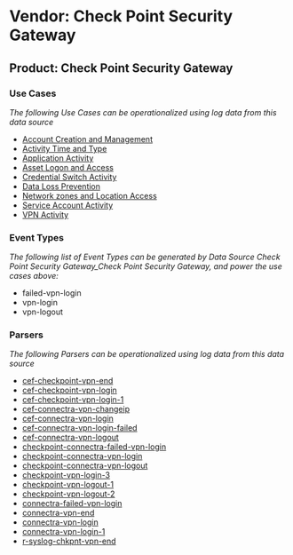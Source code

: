 Vendor: Check Point Security Gateway
====================================
Product: Check Point Security Gateway
-------------------------------------

### Use Cases

_The following Use Cases can be operationalized using log data from this data source_

* [Account Creation and Management](usecase_account_creation_and_management.md)
* [Activity Time  and Type](usecase_activity_time__and_type.md)
* [Application Activity](usecase_application_activity.md)
* [Asset Logon and Access](usecase_asset_logon_and_access.md)
* [Credential Switch Activity](usecase_credential_switch_activity.md)
* [Data Loss Prevention](usecase_data_loss_prevention.md)
* [Network zones and Location Access](usecase_network_zones_and_location_access.md)
* [Service Account Activity](usecase_service_account_activity.md)
* [VPN Activity](usecase_vpn_activity.md)


### Event Types

_The following list of Event Types can be generated by Data Source Check Point Security Gateway_Check Point Security Gateway, and power the use cases above:_

- failed-vpn-login
- vpn-login
- vpn-logout


### Parsers

_The following Parsers can be operationalized using log data from this data source_

* [cef-checkpoint-vpn-end](parserContent_cef-checkpoint-vpn-end.md)
* [cef-checkpoint-vpn-login](parserContent_cef-checkpoint-vpn-login.md)
* [cef-checkpoint-vpn-login-1](parserContent_cef-checkpoint-vpn-login-1.md)
* [cef-connectra-vpn-changeip](parserContent_cef-connectra-vpn-changeip.md)
* [cef-connectra-vpn-login](parserContent_cef-connectra-vpn-login.md)
* [cef-connectra-vpn-login-failed](parserContent_cef-connectra-vpn-login-failed.md)
* [cef-connectra-vpn-logout](parserContent_cef-connectra-vpn-logout.md)
* [checkpoint-connectra-failed-vpn-login](parserContent_checkpoint-connectra-failed-vpn-login.md)
* [checkpoint-connectra-vpn-login](parserContent_checkpoint-connectra-vpn-login.md)
* [checkpoint-connectra-vpn-logout](parserContent_checkpoint-connectra-vpn-logout.md)
* [checkpoint-vpn-login-3](parserContent_checkpoint-vpn-login-3.md)
* [checkpoint-vpn-logout-1](parserContent_checkpoint-vpn-logout-1.md)
* [checkpoint-vpn-logout-2](parserContent_checkpoint-vpn-logout-2.md)
* [connectra-failed-vpn-login](parserContent_connectra-failed-vpn-login.md)
* [connectra-vpn-end](parserContent_connectra-vpn-end.md)
* [connectra-vpn-login](parserContent_connectra-vpn-login.md)
* [connectra-vpn-login-1](parserContent_connectra-vpn-login-1.md)
* [r-syslog-chkpnt-vpn-end](parserContent_r-syslog-chkpnt-vpn-end.md)
